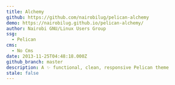 ```yaml
---
title: Alchemy
github: https://github.com/nairobilug/pelican-alchemy
demo: https://nairobilug.github.io/pelican-alchemy/
author: Nairobi GNU/Linux Users Group
ssg:
  - Pelican
cms:
  - No Cms
date: 2013-11-25T04:48:18.000Z
github_branch: master
description: A ✨ functional, clean, responsive Pelican theme
stale: false
---
```


